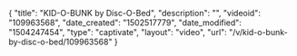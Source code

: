 {
    "title": "KID-O-BUNK by Disc-O-Bed",
    "description": "",
    "videoid": "109963568",
    "date_created": "1502517779",
    "date_modified": "1504247454",
    "type": "captivate",
    "layout": "video",
    "url": "\/v\/kid-o-bunk-by-disc-o-bed\/109963568"
}